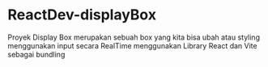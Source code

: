 # ReactDev-displayBox
Proyek Display Box merupakan sebuah box yang kita bisa ubah atau styling menggunakan input secara RealTime menggunakan Library React dan Vite sebagai bundling
